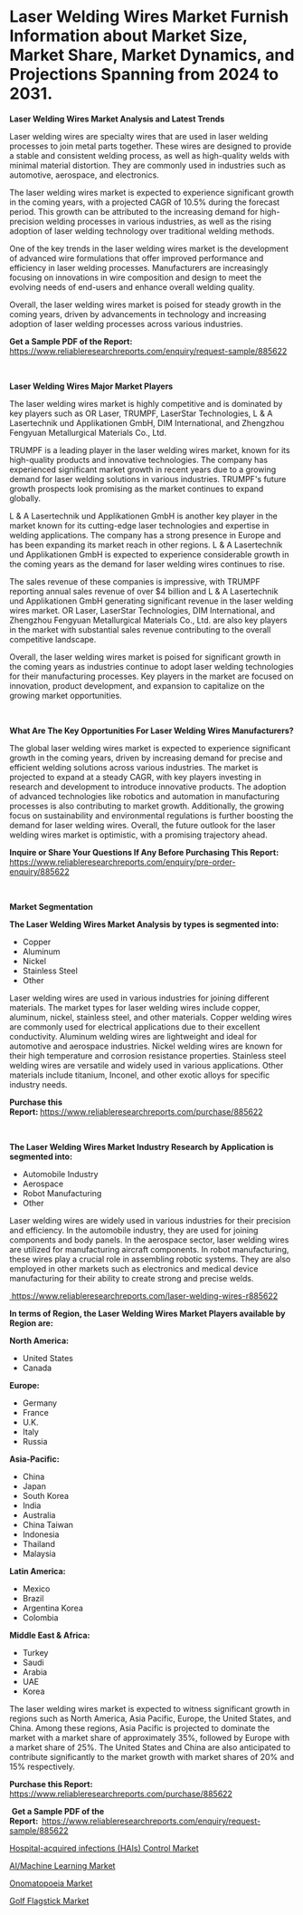 <p><h1>Laser Welding Wires Market Furnish Information about Market Size, Market Share, Market Dynamics, and Projections Spanning from 2024 to 2031.</h1></p><p><strong>Laser Welding Wires Market Analysis and Latest Trends</strong></p>
<p><p>Laser welding wires are specialty wires that are used in laser welding processes to join metal parts together. These wires are designed to provide a stable and consistent welding process, as well as high-quality welds with minimal material distortion. They are commonly used in industries such as automotive, aerospace, and electronics.</p><p>The laser welding wires market is expected to experience significant growth in the coming years, with a projected CAGR of 10.5% during the forecast period. This growth can be attributed to the increasing demand for high-precision welding processes in various industries, as well as the rising adoption of laser welding technology over traditional welding methods.</p><p>One of the key trends in the laser welding wires market is the development of advanced wire formulations that offer improved performance and efficiency in laser welding processes. Manufacturers are increasingly focusing on innovations in wire composition and design to meet the evolving needs of end-users and enhance overall welding quality.</p><p>Overall, the laser welding wires market is poised for steady growth in the coming years, driven by advancements in technology and increasing adoption of laser welding processes across various industries.</p></p>
<p><strong>Get a Sample PDF of the Report:&nbsp;</strong> <a href="https://www.reliableresearchreports.com/enquiry/request-sample/885622">https://www.reliableresearchreports.com/enquiry/request-sample/885622</a></p>
<p>&nbsp;</p>
<p><strong>Laser Welding Wires Major Market Players</strong></p>
<p><p>The laser welding wires market is highly competitive and is dominated by key players such as OR Laser, TRUMPF, LaserStar Technologies, L & A Lasertechnik und Applikationen GmbH, DIM International, and Zhengzhou Fengyuan Metallurgical Materials Co., Ltd. </p><p>TRUMPF is a leading player in the laser welding wires market, known for its high-quality products and innovative technologies. The company has experienced significant market growth in recent years due to a growing demand for laser welding solutions in various industries. TRUMPF's future growth prospects look promising as the market continues to expand globally.</p><p>L & A Lasertechnik und Applikationen GmbH is another key player in the market known for its cutting-edge laser technologies and expertise in welding applications. The company has a strong presence in Europe and has been expanding its market reach in other regions. L & A Lasertechnik und Applikationen GmbH is expected to experience considerable growth in the coming years as the demand for laser welding wires continues to rise.</p><p>The sales revenue of these companies is impressive, with TRUMPF reporting annual sales revenue of over $4 billion and L & A Lasertechnik und Applikationen GmbH generating significant revenue in the laser welding wires market. OR Laser, LaserStar Technologies, DIM International, and Zhengzhou Fengyuan Metallurgical Materials Co., Ltd. are also key players in the market with substantial sales revenue contributing to the overall competitive landscape.</p><p>Overall, the laser welding wires market is poised for significant growth in the coming years as industries continue to adopt laser welding technologies for their manufacturing processes. Key players in the market are focused on innovation, product development, and expansion to capitalize on the growing market opportunities.</p></p>
<p>&nbsp;</p>
<p><strong>What Are The Key Opportunities For Laser Welding Wires Manufacturers?</strong></p>
<p><p>The global laser welding wires market is expected to experience significant growth in the coming years, driven by increasing demand for precise and efficient welding solutions across various industries. The market is projected to expand at a steady CAGR, with key players investing in research and development to introduce innovative products. The adoption of advanced technologies like robotics and automation in manufacturing processes is also contributing to market growth. Additionally, the growing focus on sustainability and environmental regulations is further boosting the demand for laser welding wires. Overall, the future outlook for the laser welding wires market is optimistic, with a promising trajectory ahead.</p></p>
<p><strong>Inquire or Share Your Questions If Any Before Purchasing This Report:</strong> <a href="https://www.reliableresearchreports.com/enquiry/pre-order-enquiry/885622">https://www.reliableresearchreports.com/enquiry/pre-order-enquiry/885622</a></p>
<p>&nbsp;</p>
<p><strong>Market Segmentation</strong></p>
<p><strong>The Laser Welding Wires Market Analysis by types is segmented into:</strong></p>
<p><ul><li>Copper</li><li>Aluminum</li><li>Nickel</li><li>Stainless Steel</li><li>Other</li></ul></p>
<p><p>Laser welding wires are used in various industries for joining different materials. The market types for laser welding wires include copper, aluminum, nickel, stainless steel, and other materials. Copper welding wires are commonly used for electrical applications due to their excellent conductivity. Aluminum welding wires are lightweight and ideal for automotive and aerospace industries. Nickel welding wires are known for their high temperature and corrosion resistance properties. Stainless steel welding wires are versatile and widely used in various applications. Other materials include titanium, Inconel, and other exotic alloys for specific industry needs.</p></p>
<p><strong>Purchase this Report:&nbsp;</strong><a href="https://www.reliableresearchreports.com/purchase/885622">https://www.reliableresearchreports.com/purchase/885622</a></p>
<p>&nbsp;</p>
<p><strong>The Laser Welding Wires Market Industry Research by Application is segmented into:</strong></p>
<p><ul><li>Automobile Industry</li><li>Aerospace</li><li>Robot Manufacturing</li><li>Other</li></ul></p>
<p><p>Laser welding wires are widely used in various industries for their precision and efficiency. In the automobile industry, they are used for joining components and body panels. In the aerospace sector, laser welding wires are utilized for manufacturing aircraft components. In robot manufacturing, these wires play a crucial role in assembling robotic systems. They are also employed in other markets such as electronics and medical device manufacturing for their ability to create strong and precise welds.</p></p>
<p><a href="https://www.reliableresearchreports.com/laser-welding-wires-r885622">&nbsp;https://www.reliableresearchreports.com/laser-welding-wires-r885622</a></p>
<p><strong>In terms of Region, the Laser Welding Wires Market Players available by Region are:</strong></p>
<p>
    <p> <strong> North America: </strong>
        <ul>
            <li>United States</li>
            <li>Canada</li>
        </ul>
        </p> 
    <p> <strong> Europe: </strong>
        <ul>
            <li>Germany</li>
            <li>France</li>
            <li>U.K.</li>
            <li>Italy</li>
            <li>Russia</li>
        </ul>
        </p> 
    <p> <strong> Asia-Pacific: </strong>
        <ul>
            <li>China</li>
            <li>Japan</li>
            <li>South Korea</li>
            <li>India</li>
            <li>Australia</li>
            <li>China Taiwan</li>
            <li>Indonesia</li>
            <li>Thailand</li>
            <li>Malaysia</li>
        </ul>
        </p> 
    <p> <strong> Latin America: </strong>
        <ul>
            <li>Mexico</li>
            <li>Brazil</li>
            <li>Argentina Korea</li>
            <li>Colombia</li>
        </ul>
        </p> 
    <p> <strong> Middle East & Africa: </strong>
        <ul>
            <li>Turkey</li>
            <li>Saudi</li>
            <li>Arabia</li>
            <li>UAE</li>
            <li>Korea</li>
        </ul>
    </p>
    </p>
<p><p>The laser welding wires market is expected to witness significant growth in regions such as North America, Asia Pacific, Europe, the United States, and China. Among these regions, Asia Pacific is projected to dominate the market with a market share of approximately 35%, followed by Europe with a market share of 25%. The United States and China are also anticipated to contribute significantly to the market growth with market shares of 20% and 15% respectively.</p></p>
<p><strong>Purchase this Report: </strong><a href="https://www.reliableresearchreports.com/purchase/885622">https://www.reliableresearchreports.com/purchase/885622</a></p>
<p>&nbsp;<strong>Get a Sample PDF of the Report:&nbsp;&nbsp;</strong><a href="https://www.reliableresearchreports.com/enquiry/request-sample/885622">https://www.reliableresearchreports.com/enquiry/request-sample/885622</a></p>
<p><strong></strong></p>
<p><p><a href="https://github.com/dmmanir420/Market-Research-Report-List-1/blob/main/hospital-acquired-infections-hais-control-market.md">Hospital-acquired infections (HAIs) Control Market</a></p><p><a href="https://github.com/pennyaldbrittonh658/Market-Research-Report-List-1/blob/main/aimachine-learning-market.md">AI/Machine Learning Market</a></p><p><a href="https://www.linkedin.com/pulse/global-onomatopoeia-market-share-growth-opportunities-sik6c">Onomatopoeia Market</a></p><p><a href="https://www.linkedin.com/pulse/golf-flagstick-market-forecast-global-trends-analysis-from-2024-lr51c">Golf Flagstick Market</a></p></p>